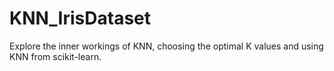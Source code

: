 # KNN_IrisDataset
Explore the inner workings of KNN, choosing the optimal K values and using KNN from scikit-learn.
